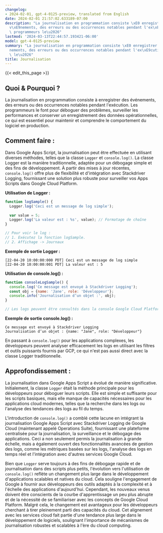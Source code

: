 ```yaml
---
changelog:
- 2024-02-01, gpt-4-0125-preview, translated from English
date: 2024-02-01 21:57:02.633189-07:00
description: "La journalisation en programmation consiste \xE0 enregistrer des \xE9\
  v\xE9nements, des erreurs ou des occurrences notables pendant l'ex\xE9cution. Les\
  \ programmeurs le\u2026"
lastmod: '2024-03-13T22:44:57.193421-06:00'
model: gpt-4-0125-preview
summary: "La journalisation en programmation consiste \xE0 enregistrer des \xE9v\xE9\
  nements, des erreurs ou des occurrences notables pendant l'ex\xE9cution. Les programmeurs\
  \ le\u2026"
title: Journalisation
---
```


{{< edit_this_page >}}

## Quoi & Pourquoi ?

La journalisation en programmation consiste à enregistrer des événements, des erreurs ou des occurrences notables pendant l'exécution. Les programmeurs le font pour déboguer des problèmes, surveiller les performances et conserver un enregistrement des données opérationnelles, ce qui est essentiel pour maintenir et comprendre le comportement du logiciel en production.

## Comment faire :

Dans Google Apps Script, la journalisation peut être effectuée en utilisant diverses méthodes, telles que la classe `Logger` et `console.log()`. La classe Logger est la manière traditionnelle, adaptée pour un débogage simple et des fins de développement. À partir des mises à jour récentes, `console.log()` offre plus de flexibilité et d'intégration avec Stackdriver Logging, fournissant une solution plus robuste pour surveiller vos Apps Scripts dans Google Cloud Platform.

**Utilisation de Logger :**

```javascript
function logSample() {
  Logger.log('Ceci est un message de log simple');
  
  var value = 5;
  Logger.log('La valeur est : %s', value); // Formatage de chaîne
}

// Pour voir le log :
// 1. Exécutez la fonction logSample.
// 2. Affichage -> Journaux
```

**Exemple de sortie Logger :**

```
[22-04-20 10:00:00:000 PDT] Ceci est un message de log simple
[22-04-20 10:00:00:001 PDT] La valeur est : 5
```

**Utilisation de console.log() :**

```javascript
function consoleLogSample() {
  console.log('Ce message est envoyé à Stackdriver Logging');
  const obj = {name: 'Jane', role: 'Développeur'};
  console.info('Journalisation d’un objet :', obj);
}

// Les logs peuvent être consultés dans la console Google Cloud Platform (GCP) sous Stackdriver Logging
```

**Exemple de sortie console.log() :**

```
Ce message est envoyé à Stackdriver Logging
Journalisation d’un objet : {name: "Jane", role: "Développeur"}
```

En passant à `console.log()` pour les applications complexes, les développeurs peuvent analyser efficacement les logs en utilisant les filtres et outils puissants fournis par GCP, ce qui n'est pas aussi direct avec la classe Logger traditionnelle.

## Approfondissement :

La journalisation dans Google Apps Script a évolué de manière significative. Initialement, la classe `Logger` était la méthode principale pour les développeurs pour déboguer leurs scripts. Elle est simple et suffisante pour les scripts basiques, mais elle manque de capacités nécessaires pour les applications cloud modernes, telles que la recherche dans les logs ou l'analyse des tendances des logs au fil du temps.

L'introduction de `console.log()` a comblé cette lacune en intégrant la journalisation Google Apps Script avec Stackdriver Logging de Google Cloud (maintenant appelé Operations Suite), fournissant une plateforme centralisée pour la journalisation, la surveillance et le débogage des applications. Ceci a non seulement permis la journalisation à grande échelle, mais a également ouvert des fonctionnalités avancées de gestion des logs, comme les métriques basées sur les logs, l'analyse des logs en temps réel et l'intégration avec d'autres services Google Cloud.

Bien que `Logger` serve toujours à des fins de débogage rapide et de journalisation dans des scripts plus petits, l'évolution vers l'utilisation de `console.log()` reflète un changement plus large dans le développement d'applications scalables et natives du cloud. Cela souligne l'engagement de Google à fournir aux développeurs des outils adaptés à la complexité et à l'échelle des applications d'aujourd'hui. Cependant, les nouveaux venus doivent être conscients de la courbe d'apprentissage un peu plus abrupte et de la nécessité de se familiariser avec les concepts de Google Cloud Platform. Malgré cela, le changement est avantageux pour les développeurs cherchant à tirer pleinement parti des capacités du cloud. Cet alignement avec les services cloud fait partie d'une tendance plus large dans le développement de logiciels, soulignant l'importance de mécanismes de journalisation robustes et scalables à l'ère du cloud computing.
